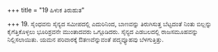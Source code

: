 +++
title = "19 ಹಿಳುಕ ತಿರುಹುತ"

+++
19. ಸೈಂಧವನು ಸೈನ್ಯದ ಸಮೀಪದಲ್ಲಿ ಎದುರಿನಿಂದ, ಬಾಣವನ್ನು ತಿರುಗಿಸುತ್ತ ಬೆಟ್ಟದಂತೆ ನಿಂತು ಬಿಲ್ಲನ್ನು ಕೈಗೆತ್ತಿಕೊಳ್ಳಲು ಭೂರಿಶ್ರವನೇ ಮುಂತಾದವರು ಒಗ್ಗೂಡಿದರು. ಸೈನ್ಯದ ಎಡಬಲದಲ್ಲಿ ರಾಜಸಮೂಹವನ್ನು ನಿಲ್ಲಿಸಲಾಯಿತು.  ಯಮನ ಪರಿವಾರಕ್ಕೆ ಔತಣವೆನ್ನುವಂತೆ ಪದ್ಮವ್ಯೂಹವು ಬೆಳಗುತ್ತಿತ್ತು.